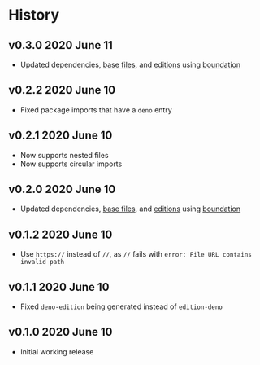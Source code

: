 # History

## v0.3.0 2020 June 11

-   Updated dependencies, [base files](https://github.com/bevry/base), and [editions](https://editions.bevry.me) using [boundation](https://github.com/bevry/boundation)

## v0.2.2 2020 June 10

-   Fixed package imports that have a `deno` entry

## v0.2.1 2020 June 10

-   Now supports nested files
-   Now supports circular imports

## v0.2.0 2020 June 10

-   Updated dependencies, [base files](https://github.com/bevry/base), and [editions](https://editions.bevry.me) using [boundation](https://github.com/bevry/boundation)

## v0.1.2 2020 June 10

-   Use `https://` instead of `//`, as `//` fails with `error: File URL contains invalid path`

## v0.1.1 2020 June 10

-   Fixed `deno-edition` being generated instead of `edition-deno`

## v0.1.0 2020 June 10

-   Initial working release
